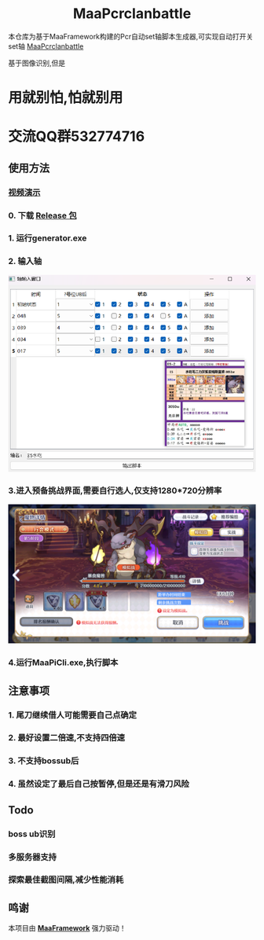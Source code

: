<!-- markdownlint-disable MD033 MD041 -->
<p align="center">
  
</p>

<div align="center">

# MaaPcrclanbattle

</div>

本仓库为基于MaaFramework构建的Pcr自动set轴脚本生成器,可实现自动打开关set轴 [MaaPcrclanbattle](https://github.com/MaaXYZ/MaaFramework) 

基于图像识别,但是 
# 用就别怕,怕就别用

# 交流QQ群532774716


## 使用方法
### [视频演示](https://www.bilibili.com/video/BV1HExBevEy1)
### 0. 下载 [Release 包](https://github.com/yinju86/MaaPcrclanbattle/releases)
### 1. 运行generator.exe
### 2. 输入轴
![轴输入界面](https://github.com/yinju86/imagefolder/blob/main/input.png)

### 3.进入预备挑战界面,需要自行选人,仅支持1280*720分辨率
![模拟器选人界面](https://github.com/yinju86/imagefolder/blob/main/wait.png)

### 4.运行MaaPiCli.exe,执行脚本

## 注意事项

### 1. 尾刀继续借人可能需要自己点确定

### 2. 最好设置二倍速,不支持四倍速

### 3. 不支持bossub后

### 4. 虽然设定了最后自己按暂停,但是还是有滑刀风险

## Todo
### boss ub识别
### 多服务器支持
### 探索最佳截图间隔,减少性能消耗

## 鸣谢

本项目由 **[MaaFramework](https://github.com/MaaXYZ/MaaFramework)** 强力驱动！

